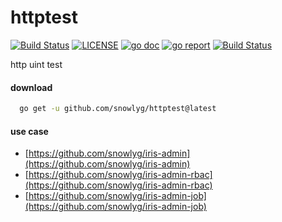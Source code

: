 # httptest

[![Build Status](https://app.travis-ci.com/snowlyg/httptest.svg?branch=main)](https://app.travis-ci.com/snowlyg/httptest)
[![LICENSE](https://img.shields.io/github/license/snowlyg/httptest)](https://github.com/snowlyg/httptest/blob/main/LICENSE)
[![go doc](https://godoc.org/github.com/snowlyg/httptest?status.svg)](https://godoc.org/github.com/snowlyg/httptest)
[![go report](https://goreportcard.com/badge/github.com/snowlyg/httptest)](https://goreportcard.com/badge/github.com/snowlyg/httptest)
[![Build Status](https://codecov.io/gh/snowlyg/httptest/branch/main/graph/badge.svg)](https://codecov.io/gh/snowlyg/httptest)

http uint test

#### download

```sh
  go get -u github.com/snowlyg/httptest@latest
```

#### use case

- [https://github.com/snowlyg/iris-admin](https://github.com/snowlyg/iris-admin)
- [https://github.com/snowlyg/iris-admin-rbac](https://github.com/snowlyg/iris-admin-rbac)
- [https://github.com/snowlyg/iris-admin-job](https://github.com/snowlyg/iris-admin-job)